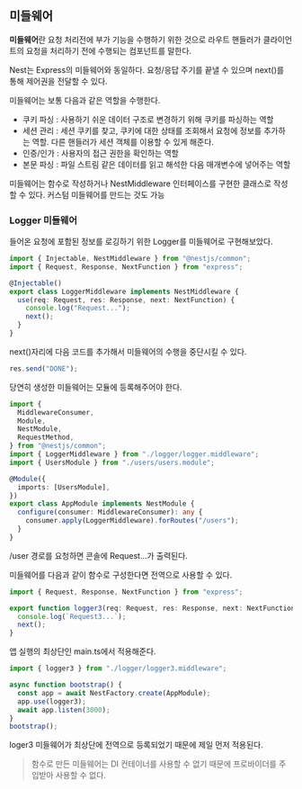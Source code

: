 ## 미들웨어

**미들웨어**란 요청 처리전에 부가 기능을 수행하기 위한 것으로 라우트 핸들러가 클라이언트의 요청을 처리하기 전에 수행되는 컴포넌트를 말한다.

Nest는 Express의 미들웨어와 동일하다. 요청/응답 주기를 끝낼 수 있으며 next()를 통해 제어권을 전달할 수 있다.

미들웨어는 보통 다음과 같은 역할을 수행한다.

- 쿠키 파싱 : 사용하기 쉬운 데이터 구조로 변경하기 위해 쿠키를 파싱하는 역할
- 세션 관리 : 세션 쿠키를 찾고, 쿠키에 대한 상태를 조회해서 요청에 정보를 추가하는 역할. 다른 핸들러가 세션 객체를 이용할 수 있게 해준다.
- 인증/인가 : 사용자의 접근 권한을 확인하는 역할
- 본문 파싱 : 파일 스트림 같은 데이터를 읽고 해석한 다음 매개변수에 넣어주는 역할

미들웨어는 함수로 작성하거나 NestMiddleware 인터페이스를 구현한 클래스로 작성할 수 있다. 커스텀 미들웨어를 만드는 것도 가능

### Logger 미들웨어

들어온 요청에 포함된 정보를 로깅하기 위한 Logger를 미들웨어로 구현해보았다.

```ts
import { Injectable, NestMiddleware } from "@nestjs/common";
import { Request, Response, NextFunction } from "express";

@Injectable()
export class LoggerMiddleware implements NestMiddleware {
  use(req: Request, res: Response, next: NextFunction) {
    console.log("Request...");
    next();
  }
}
```

next()자리에 다음 코드를 추가해서 미들웨어의 수행을 중단시킬 수 있다.

```ts
res.send("DONE");
```

당연히 생성한 미들웨어는 모듈에 등록해주어야 한다.

```ts
import {
  MiddlewareConsumer,
  Module,
  NestModule,
  RequestMethod,
} from "@nestjs/common";
import { LoggerMiddleware } from "./logger/logger.middleware";
import { UsersModule } from "./users/users.module";

@Module({
  imports: [UsersModule],
})
export class AppModule implements NestModule {
  configure(consumer: MiddlewareConsumer): any {
    consumer.apply(LoggerMiddleware).forRoutes("/users");
  }
}
```

/user 경로를 요청하면 콘솔에 Request...가 출력된다.

미들웨어를 다음과 같이 함수로 구성한다면 전역으로 사용할 수 있다.

```ts
import { Request, Response, NextFunction } from "express";

export function logger3(req: Request, res: Response, next: NextFunction) {
  console.log(`Request3...`);
  next();
}
```

앱 실행의 최상단인 main.ts에서 적용해준다.

```ts
import { logger3 } from "./logger/logger3.middleware";

async function bootstrap() {
  const app = await NestFactory.create(AppModule);
  app.use(logger3);
  await app.listen(3000);
}
bootstrap();
```

loger3 미들웨어가 최상단에 전역으로 등록되었기 때문에 제일 먼저 적용된다.

> 함수로 만든 미들웨어는 DI 컨테이너를 사용할 수 없기 때문에 프로바이더를 주입받아 사용할 수 없다.
